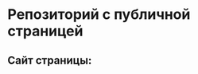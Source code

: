 # Репозиторий с публичной страницей

## Сайт страницы:
<!-- Вставить ссылку на публичную страницу-->
